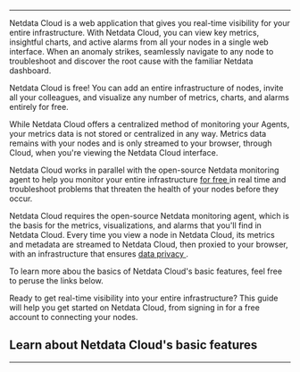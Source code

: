 <!--
title: "Overview"
sidebar_label: "Overview"
custom_edit_url: "https://github.com/netdata/learn/blob/master/docs/concepts/netdata-cloud/overview.md"
sidebar_position: "1500"
learn_status: "Published"
learn_topic_type: "Concepts"
learn_rel_path: "Concepts/Netdata cloud"
learn_docs_purpose: "Explain the Netdata cloud, operation, principals, purpose, and how Netdata runs it's SAAS Netdata cloud"
learn_repo_doc: "True"
-->


**********************************************************************
Netdata Cloud is a web application that gives you real-time visibility for your entire infrastructure. With Netdata Cloud, you can view key metrics, insightful charts, and active alarms from all your nodes in a single web interface. When an anomaly strikes, seamlessly navigate to any node to troubleshoot and discover the root cause with the familiar Netdata dashboard.

Netdata Cloud is free! You can add an entire infrastructure of nodes, invite all your colleagues, and visualize any number of metrics, charts, and alarms entirely for free.

While Netdata Cloud offers a centralized method of monitoring your Agents, your metrics data is not stored or centralized in any way. Metrics data remains with your nodes and is only streamed to your browser, through Cloud, when you're viewing the Netdata Cloud interface.

Netdata Cloud works in parallel with the open-source Netdata
monitoring agent to help you monitor your entire infrastructure [for free <RiExternalLinkLine className="inline-block"
/>](https://netdata.cloud/pricing/) in real time and troubleshoot problems that threaten the health of your
nodes before they occur.

Netdata Cloud requires the open-source Netdata monitoring agent, which is the basis for the metrics,
visualizations, and alarms that you'll find in Netdata Cloud. Every time you view a node in Netdata Cloud, its metrics
and metadata are streamed to Netdata Cloud, then proxied to your browser, with an infrastructure that ensures [data
privacy <RiExternalLinkLine className="inline-block" />](https://netdata.cloud/privacy/).

To learn more abou the basics of Netdata Cloud's basic features, feel free to peruse the links below.

<Grid columns="1" className="mb-16">
  <Box 
    to="/docs/cloud/get-started" 
    title="Get started with Netdata Cloud"
    cta="Go"
    image={true}>
    Ready to get real-time visibility into your entire infrastructure? This guide will help you get started on Netdata Cloud, from signing in for a free account to connecting your nodes.
  </Box>
</Grid>

## Learn about Netdata Cloud's basic features

<Grid columns="2">
  <Box
    title="Netdata Cloud Basics">
    <BoxList>
      <BoxListItem to="/docs/cloud/visualize/overview" title="Rooms" />
      <BoxListItem to="/docs/cloud/visualize/nodes" title="Views" />
      <BoxListItem to="/docs/cloud/visualize/kubernetes" title="spaces" />
    </BoxList>
  </Box>
</Grid>

*******************************************************************************
